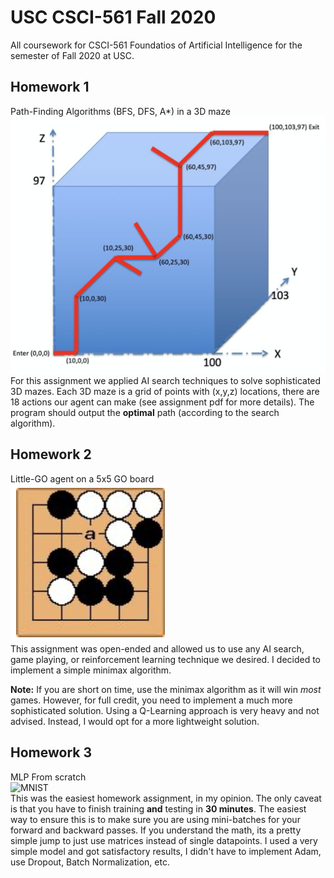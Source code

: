 # USC CSCI-561 Fall 2020
All coursework for CSCI-561 Foundatios of Artificial Intelligence for the semester of Fall 2020 at USC.

## Homework 1
Path-Finding Algorithms (BFS, DFS, A\*) in a 3D maze <br />
![3D Maze](./images/3D_maze.png)
<br />
For this assignment we applied AI search techniques to solve sophisticated 3D mazes.
Each 3D maze is a grid of points with (x,y,z) locations, there are 18 actions our agent can make (see assignment pdf for more details). The program should output the **optimal** path (according to the search algorithm).

## Homework 2
Little-GO agent on a 5x5 GO board <br />
![Little-GO Board](./images/little_GO.png)
<br />
This assignment was open-ended and allowed us to use any AI search, game playing, or reinforcement learning technique we desired. I decided to implement a simple minimax algorithm.

**Note:** If you are short on time, use the minimax algorithm as it will win *most* games. However, for full credit, you need to implement a much more sophisticated solution. Using a Q-Learning approach is very heavy and not advised. Instead, I would opt for a more lightweight solution.

## Homework 3
MLP From scratch <br />
![MNIST](./images/mist.png)
<br />
This was the easiest homework assignment, in my opinion. The only caveat is that you have to finish training **and** testing in **30 minutes**.
The easiest way to ensure this is to make sure you are using mini-batches for your forward and backward passes. If you understand the math, its a pretty simple jump to just use matrices instead of single datapoints.
I used a very simple model and got satisfactory results, I didn't have to implement Adam, use Dropout, Batch Normalization, etc.
